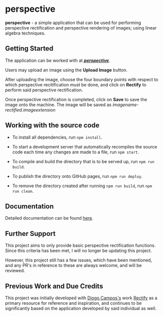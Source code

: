 # perspective
**perspective** - a simple application that can be used for performing perspective rectification and perspective rendering of images; using linear algebra techniques. 

## Getting Started
The application can be worked with at ***<a href = "https://tazzzzzzz.github.io/perspective/">perspective</a>***.

Users may upload an image using the **Upload Image** button.

After uploading the image, choose the four boundary points with respect to which perspective recitification must be done, and click on **Rectify** to perform said perspective rectification.

Once perspective rectification is completed, click on **Save** to save the image onto the machine. The image will be saved as _imagename-rectified.imageextension_ 

## Working with the source code
* To install all dependencies, run `npm install`.

* To start a development server that automatically recompiles the source code each time any changes are made to a file, run  `npm start`.

* To compile and build the directory that is to be served up, run `npm run build`.
  
* To publish the directory onto GitHub pages, run `npm run deploy`.

*  To remove the directory created after running `npm run build`, run `npm run clean`.

## Documentation
Detailed documentation can be found [here](perspective.pdf).


## Further Support
This project aims to only provide basic perspective rectification functions. Since this criteria has been met, I will no longer be updating this project.

However, this project still has a few issues, which have been mentioned, and any PR's in reference to these are always welcome, and will be reviewed.

## Previous Work and Due Credits
This project was initially developed with <a href = "https://github.com/diogocampos">Diogo Campos's</a> work <a href = "https://github.com/diogocampos/rectify">Rectify</a> as a primary resource for reference and inspiration, and continues to be significantly based on the application developed by said individual as well. 
